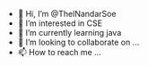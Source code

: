 - 👋 Hi, I’m @ThelNandarSoe
- 👀 I’m interested in CSE
- 🌱 I’m currently learning java
- 💞️ I’m looking to collaborate on ...
- 📫 How to reach me ... 

<!---
ThelNandarSoe/ThelNandarSoe is a ✨ special ✨ repository because its `README.md` (this file) appears on your GitHub profile.
You can click the Preview link to take a look at your changes.
--->
